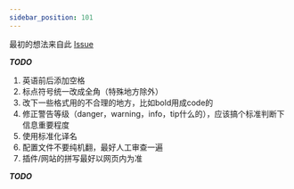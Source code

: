 ```yaml
---
sidebar_position: 101
---
```


最初的想法来自此 [Issue](https://github.com/postyizhan/NitWikit/issues/28)

***TODO***

1. 英语前后添加空格
2. 标点符号统一改成全角（特殊地方除外）
3. 改下一些格式用的不合理的地方，比如bold用成code的
4. 修正警告等级（danger，warning，info，tip什么的），应该搞个标准判断下信息重要程度
5. 使用标准化译名
6. 配置文件不要纯机翻，最好人工审查一遍
7. 插件/网站的拼写最好以网页内为准

***TODO***
